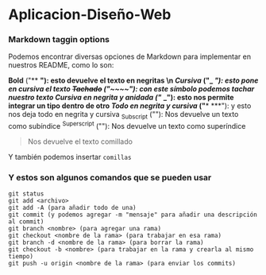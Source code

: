 # Aplicacion-Diseño-Web

### Markdown taggin options

Podemos encontrar diversas opciones de Markdown para implementar en nuestros README, como lo son:

**Bold** ("** **"): esto devuelve el texto en negritas \n
_Cursiva_ ("_ _"): esto pone en cursiva el texto
~~Tachado~~ ("~~~~"): con este símbolo podemos tachar nuestro texto
_Cursiva en **negrita** y anidada_ ("_** **_"): esto nos permite integrar un tipo dentro de otro
***Todo en negrita y cursiva*** ("*** ***"): y esto nos deja todo en negrita y cursiva 
<sub>Subscript</sub> ("<sub></sub>"): Nos devuelve un texto como subíndice
<sup>Superscript</sup> ("<sup></sup>"): Nos devuelve un texto como superíndice
> Nos devuelve el texto comillado

Y también podemos insertar `comillas`

### Y estos son algunos comandos que se pueden usar
```
git status
git add <archivo>
git add -A (para añadir todo de una)
git commit (y podemos agregar -m "mensaje" para añadir una descripción al commit)
git branch <nombre> (para agregar una rama)
git checkout <nombre de la rama> (para trabajar en esa rama)
git branch -d <nombre de la rama> (para borrar la rama)
git checkout -b <nombre> (para trabajar en la rama y crearla al mismo tiempo)
git push -u origin <nombre de la rama> (para enviar los commits)
```


